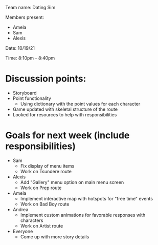 Team name: Dating Sim

Members present:
* Amela
* Sam
* Alexis

Date: 10/19/21

Time: 8:10pm - 8:40pm

# Discussion points: 

* Storyboard
* Point functionality
  * Using dictionary with the point values for each character
* Game updated with skeletal structure of the route
* Looked for resources to help with responsibilities

# Goals for next week (include responsibilities)

* Sam
  * Fix display of menu items
  * Work on Tsundere route
* Alexis
  * Add "Gallery" menu option on main menu screen
  * Work on Prep route
* Amela
  * Implement interactive map with hotspots for "free time" events
  * Work on Bad Boy route
* Andrea
  * Implement custom animations for favorable responses with characters
  * Work on Artist route
* Everyone
  * Come up with more story details